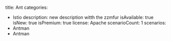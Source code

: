 title: Ant
categories:
  - Istio
description: new description witth the zzmfur
isAvailable: true
isNew: true
isPremium: true
license: Apache
scenarioCount: 1
scenarios:
  - Antman
  - Antman
